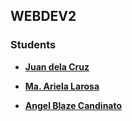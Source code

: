 ## WEBDEV2

### Students

- **[Juan dela Cruz](mailto:juan.delacruz@liham.ph)**

- **[Ma. Ariela Larosa](mailto:ma.arielalaroza@student.laverdad.edu.ph)**

- **[Angel Blaze Candinato](mailto:angelblazecandinato@student.laverdad.edu.ph)**


